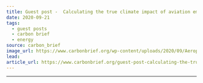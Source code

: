 ```yaml
---
title: Guest post -  Calculating the true climate impact of aviation emissions
date: 2020-09-21
tags: 
  - guest posts
  - carbon brief
  - energy
source: carbon_brief
image_url: https://www.carbonbrief.org/wp-content/uploads/2020/09/Aeroplane-and-aircraft-jet-trails-in-the-sky-583x372.jpg
lead: 
article_url: https://www.carbonbrief.org/guest-post-calculating-the-true-climate-impact-of-aviation-emissions
---
```


---
